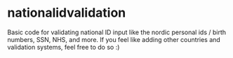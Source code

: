 nationalidvalidation
====================

Basic code for validating national ID input like the nordic personal ids / birth numbers, SSN, NHS, and more.
If you feel like adding other countries and validation systems, feel free to do so :)
